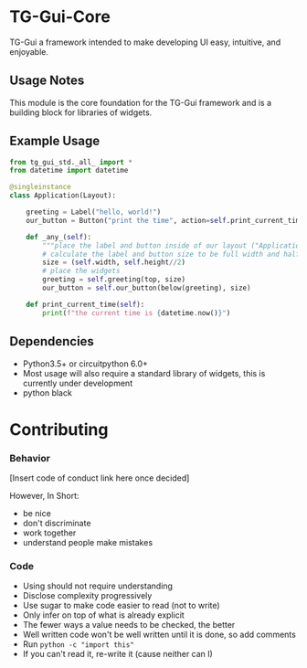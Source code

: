 # TG-Gui-Core

TG-Gui a framework intended to make developing UI easy, intuitive, and enjoyable.

## Usage Notes
This module is the core foundation for the TG-Gui framework and is a building block for libraries of widgets.

## Example Usage
```python
from tg_gui_std._all_ import *
from datetime import datetime

@singleinstance
class Application(Layout):

    greeting = Label("hello, world!")
    our_button = Button("print the time", action=self.print_current_time())

    def _any_(self):
        """place the label and button inside of our layout ("Application")"""
        # calculate the label and button size to be full width and half height
        size = (self.width, self.height//2)
        # place the widgets
        greeting = self.greeting(top, size)
        our_button = self.our_button(below(greeting), size)

    def print_current_time(self):
        print(f"the current time is {datetime.now()}")
```

## Dependencies
- Python3.5+ or circuitpython 6.0+
- Most usage will also require a standard library of widgets, this is currently under development
- python black

# Contributing
### Behavior
[Insert code of conduct link here once decided]

However, In Short:
- be nice
- don't discriminate
- work together
- understand people make mistakes

### Code

- Using should not require understanding
- Disclose complexity progressively
- Use sugar to make code easier to read (not to write)
- Only infer on top of what is already explicit
- The fewer ways a value needs to be checked, the better
- Well written code won't be well written until it is done, so add comments
- Run ``python -c "import this"``
- If you can't read it, re-write it (cause neither can I)
